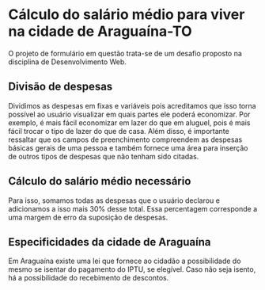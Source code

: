# Cálculo do salário médio para viver na cidade de Araguaína-TO
O projeto de formulário em questão trata-se de um desafio proposto na disciplina de Desenvolvimento Web.
## Divisão de despesas
Dividimos as despesas em fixas e variáveis pois acreditamos que isso torna possível ao usuário visualizar em quais partes ele poderá economizar. Por exemplo, é mais fácil economizar em lazer do que em aluguel, pois é mais fácil trocar o tipo de lazer do que de casa. Além disso, é importante ressaltar que os campos de preenchimento compreendem as despesas básicas gerais de uma pessoa e também fornece uma área para inserção de outros tipos de despesas que não tenham sido citadas.
## Cálculo do salário médio necessário
Para isso, somamos todas as despesas que o usuário declarou e adicionamos a isso mais 30% desse total. Essa percentagem corresponde a uma margem de erro da suposição de despesas.
## Especificidades da cidade de Araguaína
Em Araguaína existe uma lei que fornece ao cidadão a possibilidade do mesmo se isentar do pagamento do IPTU, se elegível. Caso não seja isento, há a possibilidade do recebimento de descontos.